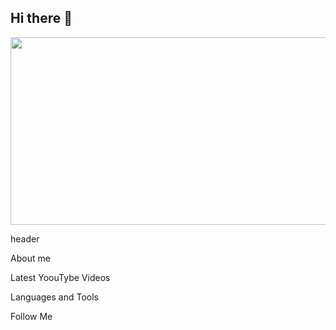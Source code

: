 ## Hi there 👋

<div align="center">
  <img height="300" width="700" src=""  />
</div>

header

About me 

Latest YoouTybe Videos

Languages and Tools

Follow Me
